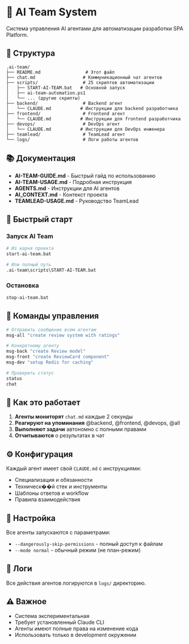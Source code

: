 # 🤖 AI Team System

Система управления AI агентами для автоматизации разработки SPA Platform.

## 📁 Структура

```
.ai-team/
├── README.md                 # Этот файл
├── chat.md                  # Коммуникационный чат агентов
├── scripts/                 # 25 скриптов автоматизации
│   ├── START-AI-TEAM.bat   # Основной запуск
│   ├── ai-team-automation.ps1
│   └── ... (другие скрипты)
├── backend/                 # Backend агент
│   └── CLAUDE.md           # Инструкции для backend разработчика
├── frontend/                # Frontend агент  
│   └── CLAUDE.md           # Инструкции для frontend разработчика
├── devops/                  # DevOps агент
│   └── CLAUDE.md           # Инструкции для DevOps инженера
├── teamlead/                # TeamLead агент
└── logs/                    # Логи работы агентов
```

## 📚 Документация

- **AI-TEAM-GUIDE.md** - Быстрый гайд по использованию
- **AI-TEAM-USAGE.md** - Подробная инструкция  
- **AGENTS.md** - Инструкции для AI агентов
- **AI_CONTEXT.md** - Контекст проекта
- **TEAMLEAD-USAGE.md** - Руководство TeamLead

## 🚀 Быстрый старт

### Запуск AI Team
```bash
# Из корня проекта
start-ai-team.bat

# Или полный путь
.ai-team\scripts\START-AI-TEAM.bat
```

### Остановка
```bash
stop-ai-team.bat
```

## 💬 Команды управления

```bash
# Отправить сообщение всем агентам
msg-all "create review system with ratings"

# Конкретному агенту
msg-back "create Review model"
msg-front "create ReviewCard component"  
msg-dev "setup Redis for caching"

# Проверить статус
status
chat
```

## 🎯 Как это работает

1. **Агенты мониторят** `chat.md` каждые 2 секунды
2. **Реагируют на упоминания** @backend, @frontend, @devops, @all
3. **Выполняют задачи** автономно с полными правами
4. **Отчитываются** о результатах в чат

## ⚙️ Конфигурация

Каждый агент имеет свой `CLAUDE.md` с инструкциями:
- Специализация и обязанности
- Техническ��й стек и инструменты  
- Шаблоны ответов и workflow
- Правила взаимодействия

## 🔧 Настройка

Все агенты запускаются с параметрами:
- `--dangerously-skip-permissions` - полный доступ к файлам
- `--mode normal` - обычный режим (не план-режим)

## 📝 Логи

Все действия агентов логируются в `logs/` директорию.

## ⚠️ Важное

- Система экспериментальная
- Требует установленный Claude CLI
- Агенты имеют полные права на изменение кода
- Использовать только в development окружении
